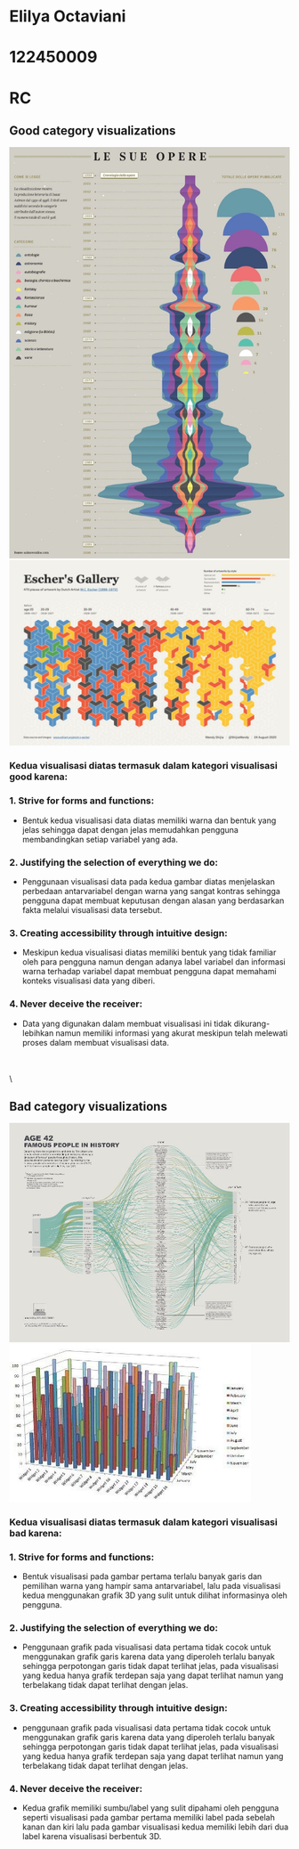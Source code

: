 # Elilya Octaviani
# 122450009
# RC

## Good category visualizations

![Alt Text](God_1.jpg)
![Alt Text](Good_2.jpg)

### Kedua visualisasi diatas termasuk dalam kategori visualisasi good karena:
### 1. **Strive for forms and functions**:
   - Bentuk kedua visualisasi data diatas memiliki warna dan bentuk yang jelas sehingga dapat dengan jelas memudahkan pengguna membandingkan setiap variabel yang ada.

### 2. **Justifying the selection of everything we do**:
   - Penggunaan visualisasi data pada kedua gambar diatas menjelaskan perbedaan antarvariabel dengan warna yang sangat kontras sehingga pengguna dapat membuat keputusan dengan alasan yang berdasarkan fakta melalui visualisasi data tersebut.

### 3. **Creating accessibility through intuitive design**:
   - Meskipun kedua visualisasi diatas memiliki bentuk yang tidak familiar oleh para pengguna namun dengan adanya label variabel dan informasi warna terhadap variabel dapat membuat pengguna dapat memahami konteks visualisasi data yang diberi.
  
### 4. **Never deceive the receiver**:
   - Data yang digunakan dalam membuat visualisasi ini tidak dikurang-lebihkan namun memiliki informasi yang akurat meskipun telah melewati proses dalam membuat visualisasi data.

\
\
\

## Bad category visualizations

![Alt Text](Bad_1.jpg)
![Alt Text](Bad_2.jpg)

### Kedua visualisasi diatas termasuk dalam kategori visualisasi bad karena:
### 1. **Strive for forms and functions**:
   - Bentuk visualisasi pada gambar pertama terlalu banyak garis dan pemilihan warna yang hampir sama antarvariabel, lalu pada visualisasi kedua menggunakan grafik 3D yang sulit untuk dilihat informasinya oleh pengguna.

### 2. **Justifying the selection of everything we do**:
   - Penggunaan grafik pada visualisasi data pertama tidak cocok untuk menggunakan grafik garis karena data yang diperoleh terlalu banyak sehingga perpotongan garis tidak dapat terlihat jelas, pada visualisasi yang kedua hanya grafik terdepan saja yang dapat terlihat namun yang terbelakang tidak dapat terlihat dengan jelas.

### 3. **Creating accessibility through intuitive design**:
   - penggunaan grafik pada visualisasi data pertama tidak cocok untuk menggunakan grafik garis karena data yang diperoleh terlalu banyak sehingga perpotongan garis tidak dapat terlihat jelas, pada visualisasi yang kedua hanya grafik terdepan saja yang dapat terlihat namun yang terbelakang tidak dapat terlihat dengan jelas.
  
### 4. **Never deceive the receiver**:
   - Kedua grafik memiliki sumbu/label yang sulit dipahami oleh pengguna seperti visualisasi pada gambar pertama memiliki label pada sebelah kanan dan kiri lalu pada gambar visualisasi kedua memiliki lebih dari dua label karena visualisasi berbentuk 3D.
